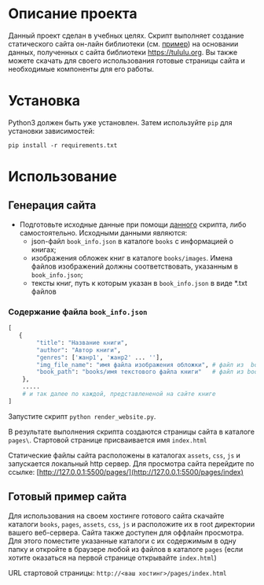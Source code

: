 # Описание проекта

Данный проект сделан в учебных целях. Скрипт выполняет создание статического сайта он-лайн библиотеки (см. [пример](https://aleksmash.github.io/library/pages/)) на основании данных, полученных с сайта библиотеки https://tululu.org. Вы также можете скачать для своего использования готовые страницы сайта и необходимые компоненты для его работы.

# Установка

Python3 должен быть уже установлен.
Затем используйте `pip` для установки зависимостей:

```
pip install -r requirements.txt
```

# Использование 

## Генерация сайта 

- Подготовьте исходные данные при помощи [данного](https://github.com/AleksMash/lib_parsing) скрипта, либо самостоятельно. Исходными данными являются:
	- json-файл `book_info.json`  в каталоге `books` c информацией о книгах;
	- изображения обложек книг  в каталоге `books/images`. Имена файлов изображений должны соответствовать, указанным в `book_info.json`;
	- тексты книг, путь к которым указан в  `book_info.json`  в виде \*.txt  файлов

### Содержание файла `book_info.json`

```python
[  
   {  
        "title": "Название книги",  
        "author": "Автор книги",  
        "genres": ['жанр1', 'жанр2' ... ''],  
        "img_file_name": "имя файла изображения обложки", # файл из  books/images  
        "book_path": "books/имя текстового файла книги"   # файл из books/. Текст книги может отсутствовать, в этом случа вместо имени файла задайте пустую строку ""
    },
    .....
    # и так далее по каждой, представлененой на сайте книге
]
```

Запустите скрипт `python render_website.py`.

В результате выполнения скрипта создаются страницы сайта в каталоге `pages\`. Стартовой странице присваивается имя `index.html`

Статические файлы сайта расположены в каталогах `assets`, `css`, `js` и запускается локальный http сервер. Для просмотра сайта перейдите по ссылке:  [http://127.0.0.1:5500/pages/](http://127.0.0.1:5500/pages/index)

## Готовый пример сайта

Для использования на своем хостинге готового сайта скачайте каталоги `books`,  `pages`, `assets`, `css`, `js` и расположите их в root директории вашего веб-сервера. Сайта также доступен для оффлайн просмотра. Для этого поместите указанные каталоги с их содержимым в одну папку и откройте в браузере любой из файлов в каталоге `pages` (если хотите оказаться на первой странице открывайте `index.html`)

URL стартовой страницы: `http://<ваш хостинг>/pages/index.html`